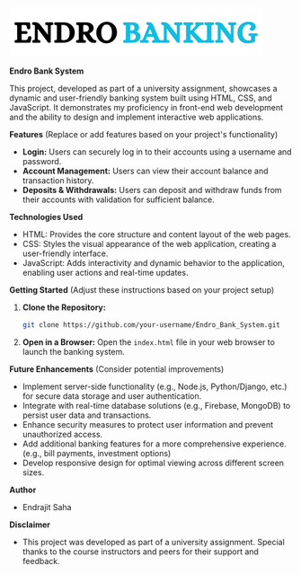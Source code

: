 ![Logo](Bank_logo.png)

**Endro Bank System**


This project, developed as part of a university assignment, showcases a dynamic and user-friendly banking system built using HTML, CSS, and JavaScript. It demonstrates my proficiency in front-end web development and the ability to design and implement interactive web applications.

**Features** (Replace or add features based on your project's functionality)

* **Login:** Users can securely log in to their accounts using a username and password.
* **Account Management:** Users can view their account balance and transaction history.
* **Deposits & Withdrawals:** Users can deposit and withdraw funds from their accounts with validation for sufficient balance.

**Technologies Used**

* HTML: Provides the core structure and content layout of the web pages.
* CSS: Styles the visual appearance of the web application, creating a user-friendly interface.
* JavaScript: Adds interactivity and dynamic behavior to the application, enabling user actions and real-time updates.

**Getting Started** (Adjust these instructions based on your project setup)

1. **Clone the Repository:**
   ```bash
   git clone https://github.com/your-username/Endro_Bank_System.git
   ```
2. **Open in a Browser:**
   Open the `index.html` file in your web browser to launch the banking system.

**Future Enhancements** (Consider potential improvements)

* Implement server-side functionality (e.g., Node.js, Python/Django, etc.) for secure data storage and user authentication.
* Integrate with real-time database solutions (e.g., Firebase, MongoDB) to persist user data and transactions.
* Enhance security measures to protect user information and prevent unauthorized access.
* Add additional banking features for a more comprehensive experience. (e.g., bill payments, investment options)
* Develop responsive design for optimal viewing across different screen sizes.

**Author**

* Endrajit Saha

**Disclaimer**

* This project was developed as part of a university assignment. Special thanks to the course instructors and peers for their support and feedback.

